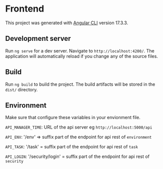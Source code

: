 # Frontend

This project was generated with [Angular CLI](https://github.com/angular/angular-cli) version 17.3.3.

## Development server

Run `ng serve` for a dev server. Navigate to `http://localhost:4200/`. The application will automatically reload if you change any of the source files.

## Build

Run `ng build` to build the project. The build artifacts will be stored in the `dist/` directory.

## Environment

Make sure that configure these variables in your envionment file.

`API_MANAGER_TIME`: URL of the api server eg `http://localhost:5000/api`

`API_ENV`: '/env' => suffix part of the endpoint for api rest of `environment`

`API_TASK`: '/task' = suffix part of the endpoint for api rest of `task`

`API_LOGIN`: '/security/login' = suffix part of the endpoint for api rest of `security`
